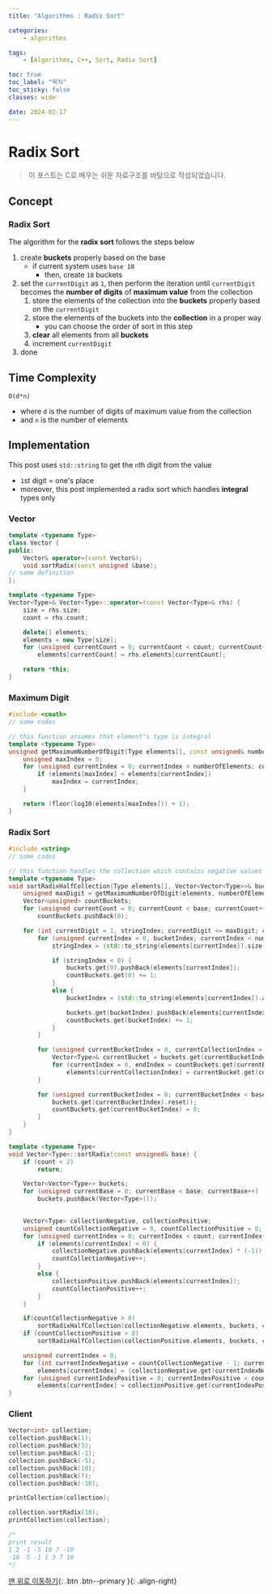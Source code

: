 ```yaml
---
title: "Algorithms : Radix Sort"

categories:
    - algorithms

tags:
    - [Algorithms, C++, Sort, Radix Sort]

toc: true
toc_label: "목차"
toc_sticky: false
classes: wide

date: 2024-02-17
---
```


# Radix Sort

> 이 포스트는 C로 배우는 쉬운 자료구조를 바탕으로 작성되었습니다.

## Concept

### Radix Sort
The algorithm for the **radix sort** follows the steps below
1. create **buckets** properly based on the base 
    * if current system uses `base 10`
        + then, create `10` buckets
2. set the `currentDigit` as `1`, then perform the iteration until `currentDigit` becomes the **number of digits** of **maximum value** from the collection
    1. store the elements of the collection into the **buckets** properly based on the `currentDigit`
    2. store the elements of the buckets into the **collection** in a proper way
        + you can choose the order of sort in this step
    3. **clear** all elements from all **buckets**
    4. increment `currentDigit`
3. done


## Time Complexity
`O(d*n)`
- where `d` is the number of digits of maximum value from the collection
- and `n` is the number of elements


## Implementation
This post uses `std::string` to get the `n`th digit from the value
- `1`st digit = one's place
- moreover, this post implemented a radix sort which handles **integral** types only

### Vector
```c++
template <typename Type>
class Vector {
public:
    Vector& operator=(const Vector&);
    void sortRadix(const unsigned &base);
// same definition
};
```
```c++
template <typename Type>
Vector<Type>& Vector<Type>::operator=(const Vector<Type>& rhs) {
    size = rhs.size;
    count = rhs.count;

    delete[] elements;
    elements = new Type[size];
    for (unsigned currentCount = 0; currentCount < count; currentCount++)
        elements[currentCount] = rhs.elements[currentCount];

    return *this;
}
```

### Maximum Digit
```c++
#include <cmath>
// some codes

// this function assumes that element's type is integral
template <typename Type>
unsigned getMaximumNumberOfDigit(Type elements[], const unsigned& numberOfElements, const int& base) {
    unsigned maxIndex = 0;
    for (unsigned currentIndex = 0; currentIndex < numberOfElements; currentIndex++) {
        if (elements[maxIndex] < elements[currentIndex])
            maxIndex = currentIndex;
    }

    return (floor(log10(elements[maxIndex])) + 1);
}
```

### Radix Sort
```c++
#include <string>
// some codes

// this function handles the collection which contains negative values or (positive values or 0) only
template <typename Type>
void sortRadixHalfCollection(Type elements[], Vector<Vector<Type>>& buckets, const unsigned& numberOfElements, const unsigned &base) {
    unsigned maxDigit = getMaximumNumberOfDigit(elements, numberOfElements, base);
    Vector<unsigned> countBuckets;
    for (unsigned currentCount = 0; currentCount < base; currentCount++)
        countBuckets.pushBack(0);

    for (int currentDigit = 1, stringIndex; currentDigit <= maxDigit; currentDigit++) {
        for (unsigned currentIndex = 0, bucketIndex; currentIndex < numberOfElements; currentIndex++) {
            stringIndex = (std::to_string(elements[currentIndex]).size() - currentDigit);

            if (stringIndex < 0) {
                buckets.get(0).pushBack(elements[currentIndex]);
                countBuckets.get(0) += 1;
            }
            else {
                bucketIndex = (std::to_string(elements[currentIndex]).at(stringIndex) - '0');

                buckets.get(bucketIndex).pushBack(elements[currentIndex]);
                countBuckets.get(bucketIndex) += 1;
            }
        }

        for (unsigned currentBucketIndex = 0, currentCollectionIndex = 0, currentIndex, endIndex; currentCollectionIndex < numberOfElements; currentBucketIndex++) {
            Vector<Type>& currentBucket = buckets.get(currentBucketIndex);
            for (currentIndex = 0, endIndex = countBuckets.get(currentBucketIndex); currentIndex < endIndex; currentIndex++, currentCollectionIndex++)
                elements[currentCollectionIndex] = currentBucket.get(currentIndex);
        }

        for (unsigned currentBucketIndex = 0; currentBucketIndex < base; currentBucketIndex++) {
            buckets.get(currentBucketIndex).reset();
            countBuckets.get(currentBucketIndex) = 0;
        }
    }
}
```
```c++
template <typename Type>
void Vector<Type>::sortRadix(const unsigned& base) {
    if (count < 2)
        return;

    Vector<Vector<Type>> buckets;
    for (unsigned currentBase = 0; currentBase < base; currentBase++)
        buckets.pushBack(Vector<Type>());

 
    Vector<Type> collectionNegative, collectionPositive;
    unsigned countCollectionNegative = 0, countCollectionPositive = 0;
    for (unsigned currentIndex = 0; currentIndex < count; currentIndex++) {
        if (elements[currentIndex] < 0) {
            collectionNegative.pushBack(elements[currentIndex] * (-1));
            countCollectionNegative++;
        }
        else {
            collectionPositive.pushBack(elements[currentIndex]);
            countCollectionPositive++;
        }
    }

    if(countCollectionNegative > 0)
        sortRadixHalfCollection(collectionNegative.elements, buckets, countCollectionNegative, base);
    if (countCollectionPositive > 0)
        sortRadixHalfCollection(collectionPositive.elements, buckets, countCollectionPositive, base);

    unsigned currentIndex = 0;
    for (int currentIndexNegative = countCollectionNegative - 1; currentIndexNegative > -1; currentIndexNegative--, currentIndex++)
        elements[currentIndex] = (collectionNegative.get(currentIndexNegative) * (-1));
    for (unsigned currentIndexPositive = 0; currentIndexPositive < countCollectionPositive; currentIndexPositive++, currentIndex++)
        elements[currentIndex] = collectionPositive.get(currentIndexPositive);
}
```

### Client
```c++
Vector<int> collection;
collection.pushBack(1);
collection.pushBack(3);
collection.pushBack(-1);
collection.pushBack(-5);
collection.pushBack(10);
collection.pushBack(7);
collection.pushBack(-10);

printCollection(collection);

collection.sortRadix(10);
printCollection(collection);

/*
print result
1 3 -1 -5 10 7 -10
-10 -5 -1 1 3 7 10
*/
```


[맨 위로 이동하기](#){: .btn .btn--primary }{: .align-right}